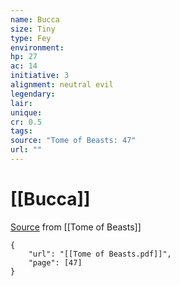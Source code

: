 ```yaml
---
name: Bucca
size: Tiny
type: Fey
environment: 
hp: 27
ac: 14
initiative: 3
alignment: neutral evil
legendary: 
lair: 
unique: 
cr: 0.5
tags: 
source: "Tome of Beasts: 47"
url: ""
---
```

# [[Bucca]]

[Source](zotero://open-pdf/library/items/ULEQWHJM?page=47) from [[Tome of Beasts]]

```pdf
{
	"url": "[[Tome of Beasts.pdf]]",
	"page": [47]
}
```

